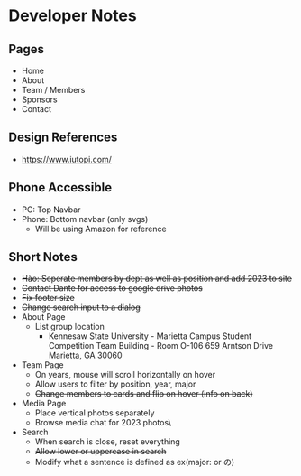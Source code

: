 # Developer Notes

## Pages
- Home
- About
- Team / Members
- Sponsors
- Contact

## Design References
- https://www.iutopi.com/

## Phone Accessible
- PC: Top Navbar
- Phone: Bottom navbar (only svgs)
  - Will be using Amazon for reference

## Short Notes
  
- ~~Hào: Seperate members by dept as well as position and add 2023 to site~~
- ~~Contact Dante for access to google drive photos~~
- ~~Fix footer size~~
- ~~Change search input to a dialog~~
- About Page
  - List group location
    - Kennesaw State University - Marietta Campus
      Student Competition Team Building - Room O-106
      659 Arntson Drive
      Marietta, GA 30060
- Team Page
  - On years, mouse will scroll horizontally on hover
  - Allow users to filter by position, year, major
  - ~~Change members to cards and flip on hover (info on back)~~
- Media Page
  - Place vertical photos separately
  - Browse media chat for 2023 photos\
- Search
  - When search is close, reset everything
  - ~~Allow lower or uppercase in search~~
  - Modify what a sentence is defined as ex(major: or の)